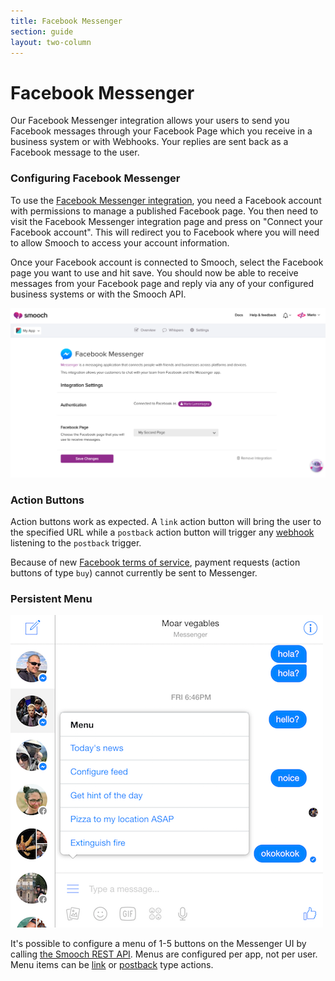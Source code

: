 ```yaml
---
title: Facebook Messenger
section: guide
layout: two-column
---
```


# Facebook Messenger

Our Facebook Messenger integration allows your users to send you Facebook messages through your Facebook Page which you receive in a business system or with Webhooks. Your replies are sent back as a Facebook message to the user.

### Configuring Facebook Messenger

To use the [Facebook Messenger integration](https://app.smooch.io/integrations/messenger), you need a Facebook account with permissions to manage a published Facebook page. You then need to visit the Facebook Messenger integration page and press on "Connect your Facebook account". This will redirect you to Facebook where you will need to allow Smooch to access your account information.

Once your Facebook account is connected to Smooch, select the Facebook page you want to use and hit save. You should now be able to receive messages from your Facebook page and reply via any of your configured business systems or with the Smooch API.

![Facebook Messenger Integration Page Settings](/images/messenger_settings.png)


### Action Buttons

Action buttons work as expected. A `link` action button will bring the user to the specified URL while a `postback` action button will trigger any [webhook](https://docs.smooch.io/rest/#webhooks) listening to the `postback` trigger.

Because of new [Facebook terms of service](https://developers.facebook.com/policy/#messengerplatform), payment requests (action buttons of type `buy`) cannot currently be sent to Messenger.

### Persistent Menu

![Facebook Messenger Persistent Menu](/images/messenger_menu.png)

It's possible to configure a menu of 1-5 buttons on the Messenger UI by calling [the Smooch REST API](https://docs.smooch.io/rest/#persistent-menus). Menus are configured per app, not per user. Menu items can be [link](structured-messages/#link-buttons) or [postback](structured-messages/#postback-buttons) type actions.
